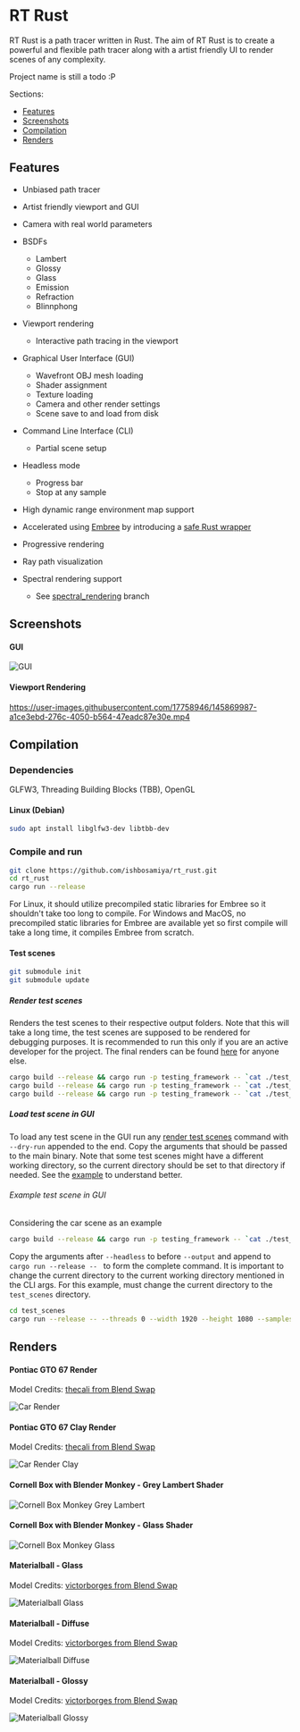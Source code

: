 # RT Rust

RT Rust is a path tracer written in Rust. The aim of RT Rust is to
create a powerful and flexible path tracer along with a artist
friendly UI to render scenes of any complexity.

Project name is still a todo :P

Sections:

* [Features](#features)
* [Screenshots](#screenshots)
* [Compilation](#compilation)
* [Renders](#renders)

## Features

* Unbiased path tracer

* Artist friendly viewport and GUI

* Camera with real world parameters

* BSDFs
  * Lambert
  * Glossy
  * Glass
  * Emission
  * Refraction
  * Blinnphong

* Viewport rendering
  * Interactive path tracing in the viewport

* Graphical User Interface (GUI)
  * Wavefront OBJ mesh loading
  * Shader assignment
  * Texture loading
  * Camera and other render settings
  * Scene save to and load from disk

* Command Line Interface (CLI)
  * Partial scene setup

* Headless mode
  * Progress bar
  * Stop at any sample

* High dynamic range environment map support

* Accelerated using [Embree](https://www.embree.org/) by introducing a
  [safe Rust wrapper](https://github.com/ishbosamiya/embree_rust/)

* Progressive rendering

* Ray path visualization

* Spectral rendering support
  * See
  [spectral_rendering](https://github.com/ishbosamiya/rt_rust/tree/spectral_rendering)
  branch

## Screenshots

#### GUI
![GUI](/screenshots/rt_rust_gui.png)

#### Viewport Rendering
https://user-images.githubusercontent.com/17758946/145869987-a1ce3ebd-276c-4050-b564-47eadc87e30e.mp4

## Compilation

### Dependencies

GLFW3, Threading Building Blocks (TBB), OpenGL

#### Linux (Debian)

```bash
sudo apt install libglfw3-dev libtbb-dev
```

### Compile and run

```bash
git clone https://github.com/ishbosamiya/rt_rust.git
cd rt_rust
cargo run --release
```

For Linux, it should utilize precompiled static libraries for Embree
so it shouldn't take too long to compile. For Windows and MacOS, no
precompiled static libraries for Embree are available yet so first
compile will take a long time, it compiles Embree from scratch.

#### Test scenes

```bash
git submodule init
git submodule update
```

##### Render test scenes
Renders the test scenes to their respective output folders. Note that
this will take a long time, the test scenes are supposed to be
rendered for debugging purposes. It is recommended to run this only if
you are an active developer for the project. The final renders can be
found [here](https://github.com/ishbosamiya/rt_rust_test_scenes/) for
anyone else.

```bash
cargo build --release && cargo run -p testing_framework -- `cat ./test_scenes/car_cli_args.txt`
cargo build --release && cargo run -p testing_framework -- `cat ./test_scenes/cornell_box_cli_args.txt`
cargo build --release && cargo run -p testing_framework -- `cat ./test_scenes/materialball_cli_args.txt`
```

##### Load test scene in GUI
To load any test scene in the GUI run any [render test
scenes](#render-test-scenes) command with `--dry-run` appended to the
end. Copy the arguments that should be passed to the main binary. Note
that some test scenes might have a different working directory, so the
current directory should be set to that directory if needed. See the
[example](#example-test-scene-in-gui) to understand better.

###### Example test scene in GUI
Considering the car scene as an example

```bash
cargo build --release && cargo run -p testing_framework -- `cat ./test_scenes/car_cli_args.txt` --dry-run
```

Copy the arguments after `--headless` to before `--output` and append
to `cargo run --release -- ` to form the complete command. It is
important to change the current directory to the current working
directory mentioned in the CLI args. For this example, must change the
current directory to the `test_scenes` directory.

```bash
cd test_scenes
cargo run --release -- --threads 0 --width 1920 --height 1080 --samples 5000 --trace-max-depth 50 --environment ./hdrs/studio_light_box.hdr --environment-strength 3 --obj-files ./car/gto67.obj ./car/gto67_ground_plane.obj --object-shader front_rim.001,metal_light --object-shader rear_view_mirror,tyre --object-shader back_keys,metal_light --object-shader under_body,black_plastic --object-shader door_handle,body_paint_black --object-shader backlight_rim,black_plastic --object-shader side_spoiler,body_paint_green --object-shader window_back,window --object-shader back_rim,black_plastic --object-shader windshield,window --object-shader front_rim,black_plastic --object-shader back_bumper,body_paint_green --object-shader window_rim.003,black_plastic --object-shader seats,leather --object-shader ground,ground --object-shader side_view_mirror_stem,body_paint_black --object-shader inner_panel,black_plastic --object-shader front_bumper,body_paint_green --object-shader windshield_rim,black_plastic --object-shader window_rim.001,black_plastic --object-shader front_spoiler,black_plastic --object-shader tyre_rear_Cylinder.003,tyre --object-shader steering_wheel_spokes,black_plastic --object-shader light_front,light --object-shader steer_wheel_column,black_plastic --object-shader backlight,black_plastic --object-shader front_grill,metal_light --object-shader door_inner,black_plastic --object-shader window_rim.002,tyre --object-shader window_rim.004,black_plastic --object-shader wheel_Cylinder.004,metal_light --object-shader window,window --object-shader steering_wheel,black_plastic --object-shader rim_light,black_plastic --object-shader rim_side,black_plastic --object-shader glass_back,window --object-shader window_rim,black_plastic --object-shader inner_body,black_plastic --object-shader mud_guard,black_plastic --object-shader body,body_paint_green --object-shader wheel_rear_Cylinder.004,metal_light --object-shader tyres_Cylinder.003,tyre --object-shader back_plate,body_paint_black --object-shader dashboard,black_plastic --object-shader door,body_paint_green --object-shader bonnet,body_paint_black --object-shader hood,body_paint_black --object-shader glass_back_rim,black_plastic --object-shader inner,black_plastic --object-shader side_view_mirror,body_paint_black --rt-file ./car/gto67.rt
```

## Renders
#### Pontiac GTO 67 Render
Model Credits: [thecali from Blend Swap](https://www.blendswap.com/blend/13575)

![Car Render](/renders/gto67.png)

#### Pontiac GTO 67 Clay Render
Model Credits: [thecali from Blend Swap](https://www.blendswap.com/blend/13575)

![Car Render Clay](/renders/gto67_clay_render.png)

#### Cornell Box with Blender Monkey - Grey Lambert Shader
![Cornell Box Monkey Grey Lambert](/renders/cornell_box_monkey_grey_lambert.png)

#### Cornell Box with Blender Monkey - Glass Shader
![Cornell Box Monkey Glass](/renders/cornell_box_monkey_glass.png)

#### Materialball - Glass
Model Credits: [victorborges from Blend Swap](https://www.blendswap.com/blend/11511)

![Materialball Glass](/renders/glass.png)

#### Materialball - Diffuse
Model Credits: [victorborges from Blend Swap](https://www.blendswap.com/blend/11511)

![Materialball Diffuse](/renders/diffuse.png)

#### Materialball - Glossy
Model Credits: [victorborges from Blend Swap](https://www.blendswap.com/blend/11511)

![Materialball Glossy](/renders/glossy.png)
